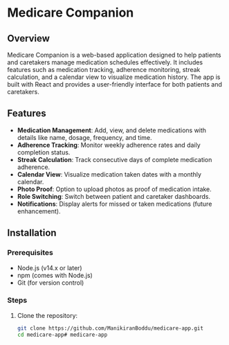 # Medicare Companion

## Overview
Medicare Companion is a web-based application designed to help patients and caretakers manage medication schedules effectively. It includes features such as medication tracking, adherence monitoring, streak calculation, and a calendar view to visualize medication history. The app is built with React and provides a user-friendly interface for both patients and caretakers.

## Features
- **Medication Management**: Add, view, and delete medications with details like name, dosage, frequency, and time.
- **Adherence Tracking**: Monitor weekly adherence rates and daily completion status.
- **Streak Calculation**: Track consecutive days of complete medication adherence.
- **Calendar View**: Visualize medication taken dates with a monthly calendar.
- **Photo Proof**: Option to upload photos as proof of medication intake.
- **Role Switching**: Switch between patient and caretaker dashboards.
- **Notifications**: Display alerts for missed or taken medications (future enhancement).

## Installation

### Prerequisites
- Node.js (v14.x or later)
- npm (comes with Node.js)
- Git (for version control)

### Steps
1. Clone the repository:
   ```bash
   git clone https://github.com/ManikiranBoddu/medicare-app.git
   cd medicare-app# medicare-app
